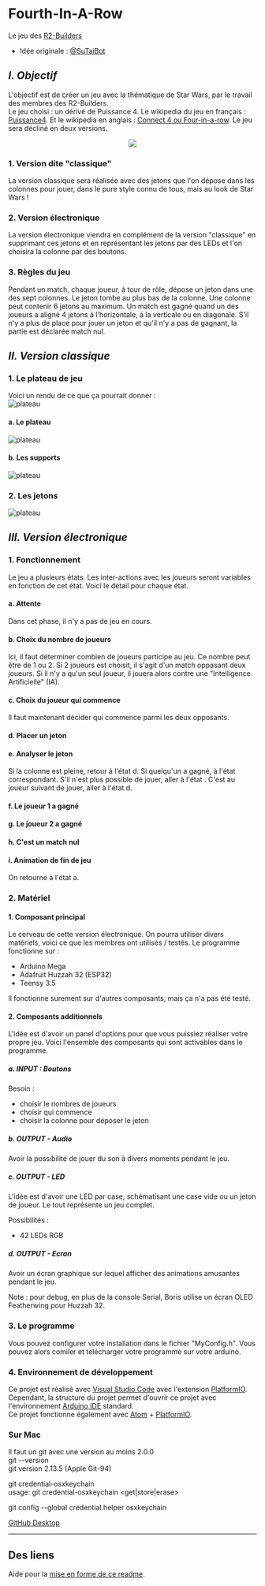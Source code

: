 # Fourth-In-A-Row

Le jeu des [R2-Builders](https://r2builders.fr)

- Idée originale : [@SuTaiBot](https://twitter.com/RUGeek2)

## ___I. Objectif___

L'objectif est de créer un jeu avec la thématique de Star Wars, par le travail des membres des R2-Builders.  
Le jeu choisi : un dérivé de Puissance 4. Le wikipedia du jeu en français : [Puissance4](https://fr.wikipedia.org/wiki/Puissance_4). Et le wikipedia en anglais : [Connect 4 ou Four-in-a-row](https://en.wikipedia.org/wiki/Connect_Four). Le jeu sera décliné en deux versions.

<p style="text-align: center;">
<img src="https://upload.wikimedia.org/wikipedia/commons/a/ad/Connect_Four.gif" />
</p>

### 1. Version dite "classique"

La version classique sera réalisée avec des jetons que l'on dépose dans les colonnes pour jouer, dans le pure style connu de tous, mais au look de Star Wars !

### 2. Version électronique

La version électronique viendra en complément de la version "classique" en supprimant ces jetons et en représentant les jetons par des LEDs et l'on choisira la colonne par des boutons.

### 3. Règles du jeu

Pendant un match, chaque joueur, à tour de rôle, dépose un jeton dans une des sept colonnes. Le jeton tombe au plus bas de la colonne. Une colonne peut contenir 6 jetons au maximum. Un match est gagné quand un des joueurs a aligné 4 jetons à l'horizontale, à la verticale ou en diagonale. S'il n'y a plus de place pour jouer un jeton et qu'il n'y a pas de gagnant, la partie est déclarée match nul.

## ___II. Version classique___

### 1. Le plateau de jeu

Voici un rendu de ce que ça pourrait donner :  
![plateau](https://raw.githubusercontent.com/BorisFR/FourthInARow/master/imagesgithub/Fourth-in-a-row-03.jpg)

#### a. Le plateau

![plateau](https://raw.githubusercontent.com/BorisFR/FourthInARow/master/imagesgithub/4thInARow-Frame.png)

#### b. Les supports

![plateau](https://raw.githubusercontent.com/BorisFR/FourthInARow/master/imagesgithub/4thInARow-Side.png)

### 2. Les jetons

![plateau](https://raw.githubusercontent.com/BorisFR/FourthInARow/master/imagesgithub/4thInARow-Token.png)

## ___III. Version électronique___

### **1. Fonctionnement**

Le jeu a plusieurs états. Les inter-actions avec les joueurs seront variables en fonction de cet état. Voici le détail pour chaque état.

#### a. Attente

Dans cet phase, il n'y a pas de jeu en cours.

#### b. Choix du nombre de joueurs

Ici, il faut déterminer combien de joueurs participe au jeu. Ce nombre peut être de 1 ou 2. Si 2 joueurs est choisit, il s'agit d'un match oppasant deux joueurs. Si il n'y a qu'un seul joueur, il jouera alors contre une  "Intelligence Artificielle" (IA).

#### c. Choix du joueur qui commence

Il faut maintenant décider qui commence parmi les deux opposants.

#### d. Placer un jeton

#### e. Analyser le jeton

Si la colonne est pleine, retour à l'état d.
Si quelqu'un a gagné, à l'état correspondant.
S'il n'est plus possible de jouer, aller à l'état .
C'est au joueur suivant de jouer, aller à l'état d.

#### f. Le joueur 1 a gagné

#### g. Le joueur 2 a gagné

#### h. C'est un match nul

#### i. Animation de fin de jeu

On retourne à l'état a.

### **2. Matériel**

#### 1. Composant principal

Le cerveau de cette version électronique. On pourra utiliser divers matériels, voici ce que les membres ont utilisés / testés. Le programme fonctionne sur :

- Arduino Mega
- Adafruit Huzzah 32 (ESP32)
- Teensy 3.5

Il fonctionne surement sur d'autres composants, mais ça n'a pas été testé.

#### 2. Composants additionnels

L'idée est d'avoir un panel d'options pour que vous puissiez réaliser votre propre jeu. Voici l'ensemble des composants qui sont activables dans le programme.

##### a. INPUT : Boutons

Besoin :

- choisir le nombres de joueurs
- choisir qui commence
- choisir la colonne pour déposer le jeton

##### b. OUTPUT - Audio

Avoir la possibilité de jouer du son à divers moments pendant le jeu.

##### c. OUTPUT - LED

L'idée est d'avoir une LED par case, schématisant une case vide ou un jeton de joueur. Le tout représente un jeu complet.

Possibilités :

- 42 LEDs RGB

##### d. OUTPUT - Ecran

Avoir un écran graphique sur lequel afficher des animations amusantes pendant le jeu.

Note : pour debug, en plus de la console Serial, Boris utilise un écran OLED Featherwing pour Huzzah 32.

### 3. **Le programme**

Vous pouvez configurer votre installation dans le fichier "MyConfig.h". Vous pouvez alors comiler et télécharger votre programme sur votre arduino.

### 4. **Environnement de développement**

Ce projet est réalisé avec [Visual Studio Code](https://code.visualstudio.com) avec l'extension [PlatformIO](http://platformio.org).  
Cependant, la structure du projet permet d'ouvrir ce projet avec l'environnement [Arduino IDE](https://www.arduino.cc/en/Main/Software) standard.  
Ce projet fonctionne également avec [Atom](https://atom.io) + [PlatformIO](http://platformio.org).  

### Sur Mac

Il faut un git avec une version au moins 2.0.0  
git --version  
git version 2.13.5 (Apple Git-94)  
  
git credential-osxkeychain  
usage: git credential-osxkeychain <get|store|erase>  
  
git config --global credential.helper osxkeychain  

[GitHub Desktop](https://desktop.github.com)

**********************************************************

## Des liens

Aide pour la [mise en forme de ce readme](https://openclassrooms.com/courses/redigez-en-markdown).
